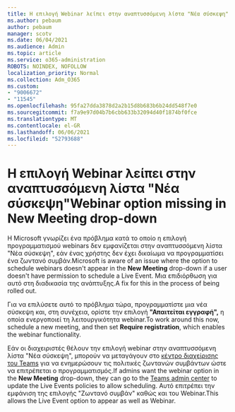 ```yaml
---
title: Η επιλογή Webinar λείπει στην αναπτυσσόμενη λίστα "Νέα σύσκεψη"
ms.author: pebaum
author: pebaum
manager: scotv
ms.date: 06/04/2021
ms.audience: Admin
ms.topic: article
ms.service: o365-administration
ROBOTS: NOINDEX, NOFOLLOW
localization_priority: Normal
ms.collection: Adm_O365
ms.custom:
- "9006672"
- "11545"
ms.openlocfilehash: 95fa27dda3878d2a2b15d8b683b6b24dd548f7e0
ms.sourcegitcommit: f7a9e97d04b7b6cbb633b32094d40f1874bf0fce
ms.translationtype: MT
ms.contentlocale: el-GR
ms.lasthandoff: 06/06/2021
ms.locfileid: "52793688"
---
```

# <a name="webinar-option-missing-in-new-meeting-drop-down"></a><span data-ttu-id="1da87-102">Η επιλογή Webinar λείπει στην αναπτυσσόμενη λίστα "Νέα σύσκεψη"</span><span class="sxs-lookup"><span data-stu-id="1da87-102">Webinar option missing in New Meeting drop-down</span></span>

<span data-ttu-id="1da87-103">Η Microsoft γνωρίζει ένα πρόβλημα κατά το οποίο η επιλογή  προγραμματισμού webinars δεν εμφανίζεται στην αναπτυσσόμενη λίστα "Νέα σύσκεψη", εάν ένας χρήστης δεν έχει δικαίωμα να προγραμματίσει ένα ζωντανό συμβάν.</span><span class="sxs-lookup"><span data-stu-id="1da87-103">Microsoft is aware of an issue where the option to schedule webinars doesn't appear in the **New Meeting** drop-down if a user doesn't have permission to schedule a Live Event.</span></span> <span data-ttu-id="1da87-104">Μια επιδιόρθωση για αυτό στη διαδικασία της ανάπτυξης.</span><span class="sxs-lookup"><span data-stu-id="1da87-104">A fix for this in the process of being rolled out.</span></span>

<span data-ttu-id="1da87-105">Για να επιλύσετε αυτό το πρόβλημα τώρα, προγραμματίστε μια νέα σύσκεψη και, στη συνέχεια, ορίστε την επιλογή **"Απαιτείται εγγραφή",** η οποία ενεργοποιεί τη λειτουργικότητα webinar.</span><span class="sxs-lookup"><span data-stu-id="1da87-105">To work around this now, schedule a new meeting, and then set **Require registration**, which enables the webinar functionality.</span></span>

<span data-ttu-id="1da87-106">Εάν οι διαχειριστές θέλουν την επιλογή  webinar στην αναπτυσσόμενη λίστα "Νέα σύσκεψη", μπορούν να μεταγάγουν στο [κέντρο διαχείρισης του Teams](https://admin.teams.microsoft.com/policies/broadcasts) για να ενημερώσουν τις πολιτικές ζωντανών συμβάντων ώστε να επιτρέπεται ο προγραμματισμός.</span><span class="sxs-lookup"><span data-stu-id="1da87-106">If admins want the webinar option in the **New Meeting** drop-down, they can go to the [Teams admin center](https://admin.teams.microsoft.com/policies/broadcasts) to update the Live Events policies to allow scheduling.</span></span> <span data-ttu-id="1da87-107">Αυτό επιτρέπει την εμφάνιση της επιλογής "Ζωντανό συμβάν" καθώς και του Webinar.</span><span class="sxs-lookup"><span data-stu-id="1da87-107">This allows the Live Event option to appear as well as Webinar.</span></span>
